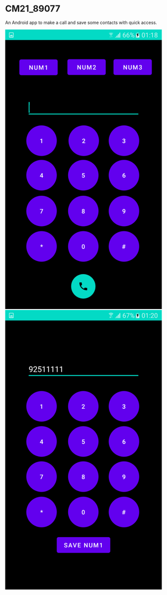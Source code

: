 # CM21_89077


An Android app to make a call and save some contacts with quick access.<br /> 

![alt text](MakeaCall/img/img1.png "screen1.png")<br />
![alt text](MakeaCall/img/img2.png "screen2.png")<br />
